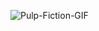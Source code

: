 ![Pulp-Fiction-GIF](https://res.cloudinary.com/db5xcrkwz/video/upload/v1685703855/RPReplay_Final1671027275_m3h491.gif)



